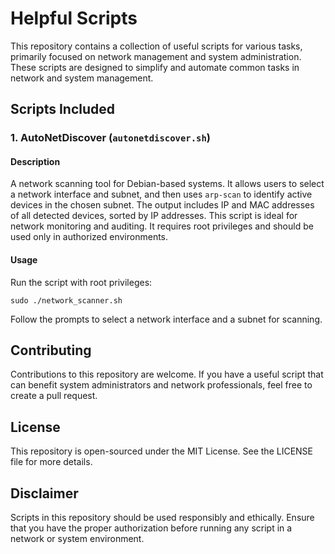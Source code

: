 # Helpful Scripts

This repository contains a collection of useful scripts for various tasks, primarily focused on network management and system administration. These scripts are designed to simplify and automate common tasks in network and system management.

## Scripts Included

### 1. AutoNetDiscover (`autonetdiscover.sh`)

#### Description

A network scanning tool for Debian-based systems. It allows users to select a network interface and subnet, and then uses `arp-scan` to identify active devices in the chosen subnet. The output includes IP and MAC addresses of all detected devices, sorted by IP addresses. This script is ideal for network monitoring and auditing. It requires root privileges and should be used only in authorized environments.

#### Usage

Run the script with root privileges:

```
sudo ./network_scanner.sh
```

Follow the prompts to select a network interface and a subnet for scanning.

## Contributing

Contributions to this repository are welcome. If you have a useful script that can benefit system administrators and network professionals, feel free to create a pull request.

## License

This repository is open-sourced under the MIT License. See the LICENSE file for more details.

## Disclaimer

Scripts in this repository should be used responsibly and ethically. Ensure that you have the proper authorization before running any script in a network or system environment.
